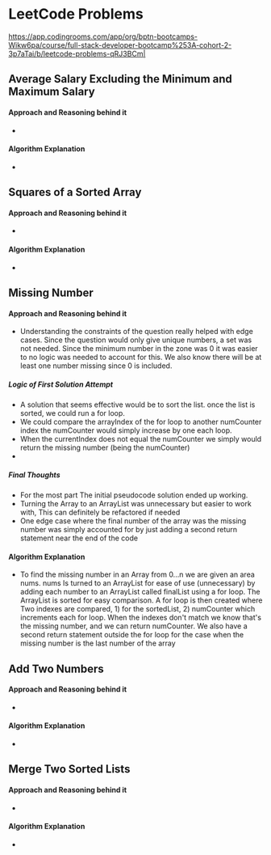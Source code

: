 # LeetCode Problems

https://app.codingrooms.com/app/org/bptn-bootcamps-Wikw6pa/course/full-stack-developer-bootcamp%253A-cohort-2-3p7aTai/b/leetcode-problems-qRJ3BCm|

## Average Salary Excluding the Minimum and Maximum Salary
#### Approach and Reasoning behind it
-
#### Algorithm Explanation
-


## Squares of a Sorted Array
#### Approach and Reasoning behind it
-
#### Algorithm Explanation
-

## Missing Number
#### Approach and Reasoning behind it
- Understanding the constraints of the question really helped with edge cases. Since the question would only give unique numbers, a set was not needed. Since the minimum number in the zone was 0 it was easier to no logic was needed to account for this. We also know there will be at least one number missing since 0 is included.
##### Logic of First Solution Attempt
- A solution that seems effective would be to sort the list. once the list is sorted, we could run a for loop. 
- We could compare the arrayIndex of the for loop to another numCounter index the numCounter would simply increase by one each loop. 
- When the currentIndex does not equal the numCounter we simply would return the missing number (being the numCounter)
- 
##### Final Thoughts
- For the most part The initial pseudocode solution ended up working. 
- Turning the Array to an ArrayList was unnecessary but easier to work with, This can definitely be refactored if needed
- One edge case where the final number of the array was the missing number was simply accounted for by just  adding a second return statement near the end of the code


#### Algorithm Explanation
- To find the missing number in an Array from 0...n we are given an area nums. nums Is turned to an ArrayList for ease of use (unnecessary) by adding each number to an ArrayList called finalList using a for loop. The ArrayList is sorted for easy comparison. A for loop is then created where Two indexes are compared, 1) for the sortedList, 2)  numCounter which increments each for loop. When the indexes don't match we know that's the missing number, and we can return numCounter. We also have a second return statement outside the for loop for the case when the missing number is the last number of the array

## Add Two Numbers
#### Approach and Reasoning behind it
-
#### Algorithm Explanation
-

## Merge Two Sorted Lists
#### Approach and Reasoning behind it
-
#### Algorithm Explanation
-